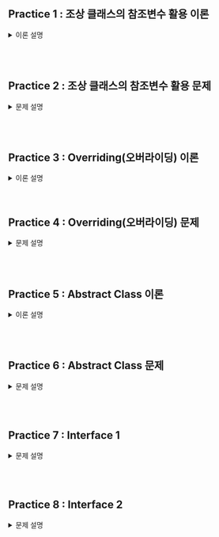 ## Practice 1 : 조상 클래스의 참조변수 활용 이론

<details>
<summary>이론 설명</summary>

### **[이론]**

1. `조상 클래스의 참조변수`를 이용해서 `자손 클래스의 인스턴스`를 참조할 수 있다.
   하지만 조상 클래스의 참조변수로는 자손 클래스의 멤버에 접근할 수 없다.<br>
   **Example** : 조상 클래스의 참조변수로 자손 클래스의 멤버에 접근 불가.
   ```java
   class UpperClass {
      int a;
      void methodA() {
          System.out.println("UpperClass methodA()");
      }
   }
   class LowerClass extends UpperClass {
       int b;
       void methodB() {
           System.out.println("LowerClass methodB()");
       }
   }
   public class test {
      public static void main(String[] args) {
          UpperClass up = new LowerClass();
          up.methodA();
          up.methodB(); // error
      }
   }
   ```
2. 조상 클래스를 상속받는 자손 클래스들을 하나의 배열에 담고 싶다면, 다음과 같은 과정으로 가능하다.

   1. `조상 클래스의 참조변수`를 이용해서 배열을 생성한다.
   2. `자손 클래스의 인스턴스`를 생성해서 조상 클래스의 참조변수에 대입한다.
   3. `조상 클래스의 참조변수`를 이용해서 배열의 요소에 접근한다.
      <br> 이때, 조상 클래스의 참조변수로는 자손 클래스의 멤버에 접근할 수 없다. -> 주석 참고

   ```java
   class UpperClass {
        public int a;
        void methodA() {
             System.out.println("UpperClass methodA()");
        }
        UpperClass() {
            a = 10;
        }
   }

   class LowerClassA extends UpperClass {
       public int b;
       LowerClassA() {
           a = 10;
           b = 20;
       }
   }
   class LowerClassB extends UpperClass {
       public int c;
       LowerClassB() {
           a = 30;
           c = 40;
       }
   }
   public class test {
      public static void main(String[] args) {
          UpperClass[] arr = new UpperClass[3];
          arr[0] = new UpperClass();
          arr[1] = new LowerClassA();
          arr[2] = new LowerClassB();

          for(int i = 0; i < arr.length; i++) {
               arr[i].methodA();
          }
          arr[0].a = 100; // not error
          arr[1].a = 200; // not error
          arr[2].a = 300; // not error

          arr[0].b = 100; // error
          arr[1].b = 200; // not error
          arr[2].b = 300; // error

          arr[0].c = 100; // error
          arr[1].c = 200; // error
          arr[2].c = 300; // not error
      }
   }
   ```

</details>

<br><br>

## Practice 2 : 조상 클래스의 참조변수 활용 문제

<details>
<summary>문제 설명</summary>

### **[문제]** 도형을 담는 배열

다음과 같은 도형 클래스가 있다.

Shape 클래스 (조상 클래스): 도형의 넓이를 출력하는 printArea() 메소드를 포함한다. <br>
Rectangle 클래스 (자손 클래스1): 사각형의 가로와 세로를 가지며, 넓이를 계산하는 calculateArea() 메소드를 포함한다. <br>
Circle 클래스 (자손 클래스2): 원의 반지름을 가지며, 넓이를 계산하는 calculateArea() 메소드를 포함한다. <br>

#### TODO 1

Shape 클래스의 참조변수를 사용하여 Rectangle과 Circle 클래스의 인스턴스를 저장하는 배열을 만들어 보자. <br>
**0번째 요소**에는 `Rectangle` 인스턴스를, **1번째 요소**에는 `Circle` 인스턴스를 저장한다. <br>

#### TODO 2

배열의 각 요소(배열의 모든 요소)에 저장된 도형의 넓이를 출력하는 printArea() 메소드를 호출한다. <br>

</details>

<br><br>

## Practice 3 : Overriding(오버라이딩) 이론

<details>
<summary>이론 설명</summary>

### **[이론]**

**오버라이딩**이란 상속 관계에 있는 `조상 클래스의 메서드`를 `자손 클래스`에서 재정의하는 것을 말한다.
오버라이딩을 통해 조상 클래스의 메서드를 자손 클래스에서 재정의하면, 자손 클래스의 인스턴스를 생성하여 해당 메서드를 호출하면 자손 클래스에서 재정의한 메서드가 호출된다.
재정의 하는 방법으로는 조상 클래스의 메서드와 동일한 메서드(메서드명, 매개변수, 반환타입 일치)를 자손 클래스에 정의하면 된다.
그리고 메서드 앞에 `@Override` 어노테이션을 붙여주면 오버라이딩을 했는지를 컴파일러가 체크해준다.

해당 내용을 코드로 구현하면 다음과 같다.

```java
class UpperClass {
    void methodA() {
        System.out.println("UpperClass methodA()");
    }
}
class LowerClass extends UpperClass {
    @Override
    void methodA() {
        System.out.println("LowerClass methodA()");
    }
}
public class test {
    public static void main(String[] args) {
        UpperClass upper = new UpperClass(); // 조상 클래스 참조변수, 조상 클래스 인스턴스
        LowerClass lower = new LowerClass(); // 자손 클래스 참조변수, 자손 클래스 인스턴스
        UpperClass test = new LowerClass(); // 조상 클래스 참조변수, 자손 클래스 인스턴스
     // LowerClass err = new UpperClass(); // 자손 클래스 참조변수, 조상 클래스 인스턴스 (X)
        upper.methodA(); // UpperClass methodA()
        lower.methodA(); // LowerClass methodA()
        test.methodA(); // LowerClass methodA()
    }
}
```

#### 출력 결과

    UpperClass upper : UpperClass
    LowerClass lower : LowerClass
    UpperClass test : LowerClass

조상 클래스의 참조변수는 조상 클래스의 인스턴스를 참조할 수 있고,(출력결과 첫번째 줄)<br>
자손 클래스의 참조변수는 자손 클래스의 인스턴스를 참조할 수 있다.(출력결과 두번째 줄)<br>
추가로 Overriding을 통해 재정의한 메서드는 조상 클래스의 참조변수로 자손 클래스의 인스턴스를 참조할 경우에는
자손 클래스에서 재정의한 메서드가 호출된다. (출력결과 세번째 줄)<br>

</details>
<br><br>

## Practice 4 : Overriding(오버라이딩) 문제

<details>
<summary>문제 설명</summary>

### **[문제]** Overriding

### **[설명]**

이 코드는 `Bike` 클래스와 `Car` 클래스는 `Vehicle` 클래스를 상속받는다. <br>
이 과정 중에서 overriding을 통해 `display()` 메서드를 재정의해두었다. <br>

이번 과제에서는 이미 만들어져 있는 크기 3인 vehicles 배열에 각각의 인스턴스를 넣고, <br>
for문을 통해 각각의 인스턴스의 display() 메서드를 호출한다. <br>

**TODO 1 : vehicles 배열을 조건에 맞게 채우시오.**

1.  첫 번째 인덱스에는 Vehicle 클래스의 인스턴스를 넣는다.
2.  두 번째 인덱스에는 Bike 클래스의 인스턴스를 넣는다.
3.  세 번째 인덱스에는 Car 클래스의 인스턴스를 넣는다.

**TODO 2 : for문을 통해 vehicles 배열의 각 인덱스에 있는 인스턴스의 display() 메서드를 호출하시오.**

출력 결과 : <br>
This is a vehicle. <br>
This is a bike. <br>
This is a car. <br>

</details>

<br><br>

## Practice 5 : Abstract Class 이론

<details>
<summary>이론 설명</summary>

### **[이론]**

- `Abstract` 클래스 (추상 클래스)란?

  완전하지 않은 클래스로, 하나 이상의 추상 메소드(구현되지 않은 메소드)를 포함한다.
  추상 클래스는 객체를 생성할 수 없으며, 다른 클래스가 상속받아 구현해야 한다.
  추상 클래스의 목적은 공통적인 기능을 상속받아 사용하고, 필요한 기능을 자식 클래스에서 구현하도록 하는 것이다.

- 추상 클래스 규칙

  1. abstract 키워드를 사용하여 추상 클래스를 선언합니다.
  2. 추상 클래스는 하나 이상의 추상 메소드를 포함할 수 있습니다. 추상 메소드는 선언부만 있고 구현부가 없는 메소드입니다.
  3. 추상 클래스를 상속받은 클래스는 반드시 추상 클래스의 추상 메소드를 구현해야 합니다. 만약 구현하지 않으면 해당 클래스도 추상 클래스로 선언해야 합니다.

- 추상 클래스 사용 예시

  ```java
  // 추상 클래스
  abstract class Animal {
      abstract void makeSound(); // 추상 메소드

      void displayInfo() { // 일반 메소드
          System.out.println("This is an animal.");
      }
  }

  // 구체 클래스 1
  class Dog extends Animal {
      @Override
      void makeSound() { // 추상 메소드 구현
          System.out.println("Woof!");
      }
  }

  // 구체 클래스 2
  class Cat extends Animal {
      @Override
      void makeSound() { // 추상 메소드 구현
          System.out.println("Meow!");
      }
  }

  // Main 클래스
  public class Main {
     public static void main(String[] args) {
        // 객체 생성
        Dog dog = new Dog();
        Cat cat = new Cat();

        // 구체 클래스에서 구현된 메소드 호출
        dog.makeSound(); // 출력: Woof!
        cat.makeSound(); // 출력: Meow!

        // 추상 클래스의 일반 메소드 호출
        dog.displayInfo(); // 출력: This is an animal.
        cat.displayInfo(); // 출력: This is an animal.
     }
  }
  ```

</details>

<br><br>

## Practice 6 : Abstract Class 문제

<details>
<summary>문제 설명</summary>

### **[문제]** 추상 클래스 Vehicle

### **[설명]**

코드는 추상 클래스 Vehicle을 상속받은 Car 클래스와 Bicycle 클래스를 구현하였다. <br>
추상 클래스 Vehicle에는 추상 메소드 start()와 stop()이 있고, 일반 메소드 displayInfo()가 있다. <br>
Car 클래스와 Bicycle 클래스는 추상 메소드 start()와 stop()을 구현하고 있다. <br>

- **TODO 부분을 채워서 코드를 완성해보자.**
  모든 추상 메서드들에 대해 상속받는 클래스가 구현해야 한다. 구현하는 과정에 있어서, <br>
  @Override 어노테이션을 사용하면 오버라이딩을 하고 있다는 것을 명시적으로 표현할 수 있다. <br>
  추가로 구현하는 추상 메서드에 대해 매개변수, 리턴 타입, 접근 제한자 등을 완전히 동일하게 구현해야 한다. <br>

#### 출력결과

    Car starts.
    Car stops.
    Bicycle starts.
    Bicycle stops.
    This is a vehicle.
    This is a vehicle.

</details>

<br><br>

## Practice 7 : Interface 1

<details>
<summary>문제 설명</summary>

### **[문제]** 맥주가 마시고 싶어요 (변형)

### **[설명]**

상속을 통해 구현한 '맥주가 마시고 싶어요'를 인터페이스를 활용하여 구현해보자

Beer 클래스를 Interface로 변형한 뒤, Cass와 Hoegaarden 클래스가 Beer 인터페이스를 구현하도록 변경한다.

기존 코드는 다음과 같다.

```java
class Beer {
    String type;
    String model;
    int ABV;

    Beer(String type, String model, int ABV) {
        this.type = type;
        this.model = model;
        this.ABV = ABV;
    }

    void drink() {
        System.out.println(model + "을(를) 마십니다");
    }

    void getType() {
        System.out.println(model + "의 타입 : " + type);
    }

    void getABV() {
        System.out.println(model + "의 도수 : " + ABV);
    }
}

class Cass extends Beer {
    Cass(String type, String model, int ABV) {
        super(type, model, ABV);
    }
}

class Hoegaarden extends Beer {
    String flavor;

    Hoegaarden(String type, String model, int ABV, String flavor) {
        super(type, model, ABV);
        this.flavor = flavor;
    }

    void drink() {
        System.out.println(flavor + "맛 " + model + "을(를) 마십니다\n");
    }

    void getFlavor() {
        System.out.println(model + "의 맛 : " + flavor);
    }
}

public class BeerTest {
    public static void main(String[] args) {
        Hoegaarden h1 = new Hoegaarden("밀맥주", "호가든", 5, "레몬");
        Hoegaarden h2 = new Hoegaarden("밀맥주", "호가든", 5, "일반");
        Cass c = new Cass("밀맥주", "카스", 6);

        order(h1);
        order(h2);
        order(c);
    }

    static void order(Beer b) {
        if (b instanceof Hoegaarden) {
            Hoegaarden h = (Hoegaarden) b;
            h.getType();
            h.getABV();
            h.getFlavor();
            h.drink();
        } else if (b instanceof Cass) {
            Cass c = (Cass) b;
            c.getType();
            c.getABV();
            c.drink();
        }
    }
}
```

<span style="color:red"> HINT : 공통된 부분만 빼내면 된다. </span>

</details>

<br><br>

## Practice 8 : Interface 2

<details>
<summary>문제 설명</summary>

### **[문제]** 맥북이 사고 싶어요

### **[설명]**

맥북이 사고 싶어요.

그램 말고 맥북이 사고 싶어요.

인텔 실리콘 맥북 말고 애플 실리콘 맥북이 사고 싶어요.

메서드의 매개변수로 맥북(애플 실리콘)이 들어오면 구매하는 메서드를 작성해보자

- **PC Interface**

  getModel 메서드 : 반환타입 void, 접근제어자 public

  getPrice 메서드 : 반환타입 void, 접근제어자 public

  getManufacture : 반환타입 void, 접근제어자 public

- **Macbook Class**

  PC Interface를 구현하는 클래스

  model(String), price(Integer), manufacturedAt(Integer), version(String)을 멤버변수로 갖는다

  getModel 메서드 : 출력 예시 - `모델 : 맥북`

  getPrice 메서드 : 출력 예시 - `가격 : 2400000`

  getManufacture 메서드 : 출력 예시 - `제조년월 : 2023`

  getVersion() : 반환타입 String, 접근제어자 public, 출력 예시 - `버전 : 애플 실리콘`

  생성자의 매개변수로 model(String), price(Integer), manufacturedAt(Integer), version(String)을 받는다

- **Gram Class**

  PC Interface를 구현하는 클래스

  model(String), price(Integer), manufacturedAt(Integer)을 멤버변수로 갖는다

  getModel 메서드 : 출력 예시 - `모델 : 그램`

  getPrice 메서드 : 출력 예시 - `가격 : 1100000`

  getManufacture 메서드 : 출력 예시 - `제조년월 : 2022`

  생성자의 매개변수로 model(String), price(Integer), manufacturedAt(Integer)을 받는다

  | 인스턴스 타입 | 인스턴스 이름 | model      | price   | manufacturedAt | version       |
  | ------------- | ------------- | ---------- | ------- | -------------- | ------------- |
  | Macbook       | m1            | "맥북에어" | 2400000 | 2023           | "애플 실리콘" |
  | Macbook       | m2            | "맥북프로" | 1500000 | 2021           | "인텔 실리콘" |
  | Gram          | g1            | "그램"     | 1100000 | 2022           |               |

```java
public class Practice08 {
    public static void main(String[] args) {
        // TO DO

        order(m1);
        order(m2);
        order(g1);
    }

    static void order( ? ) {
        if ( 그램인지 체크 ) {
            System.out.println("이게 아니야");
        } elif ( 맥북인지 체크 ) {
            if ( 인텔 실리콘인지 체크 ) {
                System.out.println("이게 아니야");
            } elif ( 애플 실리콘인지 체크 ) {
                System.out.println("이걸로 주세요");
            }
        }
    }
}
```

<span style="color:red"> HINT : 공통된 부분만 빼내면 된다. </span>

#### 출력결과

```java
모델 : 맥북프로
가격 : 2400000
제조년월 : 2023
버전 : 애플 실리콘
이걸로 주세요

모델 : 맥북에어
가격 : 1500000
제조년월 : 2021
버전 : 인텔 실리콘
이게 아니야

모델 : 그램
가격 : 1100000
제조년월 : 2022
이게 아니야
```

</details>

